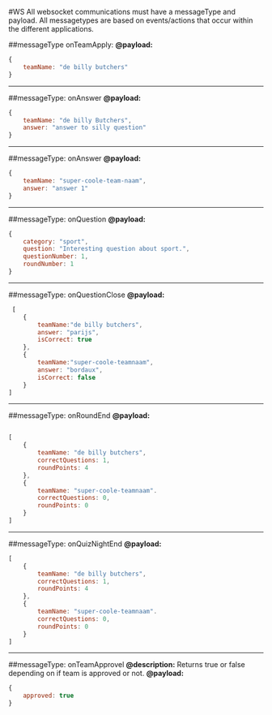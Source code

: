 


#WS
All websocket communications must have a messageType and payload.
All messagetypes are based on events/actions that occur within the different applications. 


##messageType onTeamApply:
**@payload:**
```js
{
    teamName: "de billy butchers"
}
```
___

##messageType: onAnswer
**@payload:**
```js
{
    teamName: "de billy Butchers",
    answer: "answer to silly question"
}
```
___

##messageType: onAnswer
**@payload:**
```js
{
    teamName: "super-coole-team-naam",
    answer: "answer 1"
}
```
___

##messageType: onQuestion
**@payload:**
```js
{
    category: "sport",
    question: "Interesting question about sport.",
    questionNumber: 1,
    roundNumber: 1
}
```

___

##messageType: onQuestionClose
**@payload:**
```js
 [ 
    {
        teamName:"de billy butchers",
        answer: "parijs",
        isCorrect: true
    },
    {
        teamName:"super-coole-teamnaam",
        answer: "bordaux",
        isCorrect: false
    }
]
```
___

##messageType: onRoundEnd
**@payload:**
```js

[
    {
        teamName: "de billy butchers",
        correctQuestions: 1,
        roundPoints: 4
    }, 
    {
        teamName: "super-coole-teamnaam".
        correctQuestions: 0,
        roundPoints: 0
    }
]

```
___

##messageType: onQuizNightEnd
**@payload:**
```js
[
    {
        teamName: "de billy butchers",
        correctQuestions: 1,
        roundPoints: 4
    }, 
    {
        teamName: "super-coole-teamnaam".
        correctQuestions: 0,
        roundPoints: 0
    }
]
```
___

##messageType: onTeamApprovel
**@description:** Returns true or false depending on if team is approved or not.
**@payload:**
```js
{
    approved: true
}
```



